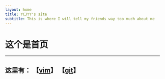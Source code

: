 ```yaml
---
layout: home
title: YCJYY's site
subtitle: This is where I will tell my friends way too much about me
---
```

# 这个是首页 
---
## 这里有：  【[vim](/files/vim.md)】  【[git](/files/git.md)】
